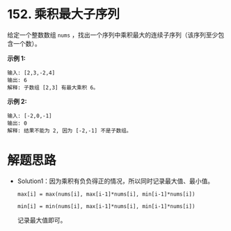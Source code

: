 # 152. 乘积最大子序列

给定一个整数数组 `nums` ，找出一个序列中乘积最大的连续子序列（该序列至少包含一个数）。

**示例 1:**

```
输入: [2,3,-2,4]
输出: 6
解释: 子数组 [2,3] 有最大乘积 6。
```

**示例 2:**

```
输入: [-2,0,-1]
输出: 0
解释: 结果不能为 2, 因为 [-2,-1] 不是子数组。
```



# 解题思路

* Solution1：因为乘积有负负得正的情况，所以同时记录最大值、最小值。

  `max[i] = max(nums[i], max[i-1]*nums[i], min[i-1]*nums[i])`

  `min[i] = min(nums[i], max[i-1]*nums[i], min[i-1]*nums[i])`

  记录最大值即可。



